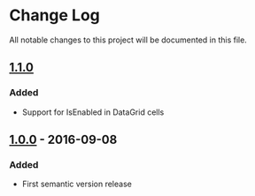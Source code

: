 # Change Log
All notable changes to this project will be documented in this file.

## [1.1.0]
### Added
- Support for IsEnabled in DataGrid cells

## [1.0.0] - 2016-09-08
### Added
- First semantic version release

[Unreleased]: https://github.com/objorke/PropertyTools/compare/v1.1.0...HEAD
[1.1.0]: https://github.com/objorke/PropertyTools/compare/v1.0.0...v1.1.0
[1.0.0]: https://github.com/objorke/PropertyTools/compare/v0.1.0...v1.0.0
